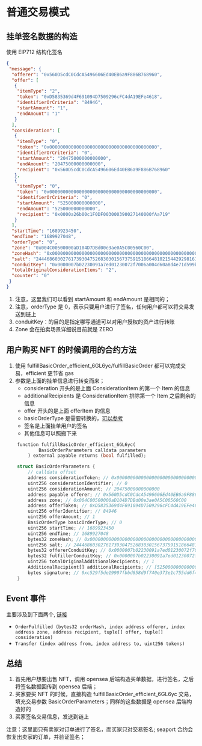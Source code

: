 # 普通交易模式

## 挂单签名数据的构造

使用 EIP712 结构化签名

```JSON
{
 "message": {
  "offerer": "0x560D5cdC0CdcA5496606Ed40EB6a9F886B768960",
  "offer": [
   {
    "itemType": "2",
    "token": "0xD5835369d4F691094D7509296cFC4dA19EFe4618",
    "identifierOrCriteria": "84946",
    "startAmount": "1",
    "endAmount": "1"
   }
  ],
  "consideration": [
   {
    "itemType": "0",
    "token": "0x0000000000000000000000000000000000000000",
    "identifierOrCriteria": "0",
    "startAmount": "20475000000000000",
    "endAmount": "20475000000000000",
    "recipient": "0x560D5cdC0CdcA5496606Ed40EB6a9F886B768960"
   },
   {
    "itemType": "0",
    "token": "0x0000000000000000000000000000000000000000",
    "identifierOrCriteria": "0",
    "startAmount": "525000000000000",
    "endAmount": "525000000000000",
    "recipient": "0x0000a26b00c1F0DF003000390027140000fAa719"
   }
  ],
  "startTime": "1689923450",
  "endTime": "1689927048",
  "orderType": "0",
  "zone": "0x004C00500000aD104D7DBd00e3ae0A5C00560C00",
  "zoneHash": "0x0000000000000000000000000000000000000000000000000000000000000000",
  "salt": "24446860302761739304752683030156737591518664810215442929816108075358245614181",
  "conduitKey": "0x0000007b02230091a7ed01230072f7006a004d60a8d4e71d599b8104250f0000",
  "totalOriginalConsiderationItems": "2",
  "counter": "0"
 }
}
```

1. 注意，这里我们可以看到 startAmount 和 endAmount 是相同的；
2. 注意，orderType 是 0，表示只要用户进行了签名，任何用户都可以将交易发送到链上
3. conduitKey：的目的是指定哪写通道可以对用户授权的资产进行转账
4. Zone 会在拍卖场景详细说目前就是 ZERO

## 用户购买 NFT 的时候调用的合约方法

1. 使用 fulfillBasicOrder_efficient_6GL6yc/fulfillBasicOrder 都可以完成交易，efficient 更节省 gas
2. 参数是上面的挂单信息进行转变而来；
   - consideration 开头的是上面 ConsiderationItem 的第一个 Item 的信息
   - additionalRecipients 是 ConsiderationItem 排除第一个 Item 之后剩余的信息
   - offer 开头的是上面 offerItem 的信息
   - basicOrderType 是需要转换的，[可以参考](https://github.com/cryptochou/seaport-analysis)
   - 签名是上面挂单用户的签名
   - 其他信息可以照搬下来

```rust
    function fulfillBasicOrder_efficient_6GL6yc(
            BasicOrderParameters calldata parameters
        ) external payable returns (bool fulfilled);

    struct BasicOrderParameters {
        // calldata offset
        address considerationToken; // 0x0000000000000000000000000000000000000000
        uint256 considerationIdentifier; // 0
        uint256 considerationAmount; // 20475000000000000
        address payable offerer; // 0x560D5cdC0CdcA5496606Ed40EB6a9F886B768960
        address zone; // 0x004C00500000aD104D7DBd00e3ae0A5C00560C00
        address offerToken; // 0xD5835369d4F691094D7509296cFC4dA19EFe4618
        uint256 offerIdentifier; // 84946
        uint256 offerAmount; // 1
        BasicOrderType basicOrderType; // 0
        uint256 startTime; // 1689923450
        uint256 endTime; // 1689927048
        bytes32 zoneHash; // 0x0000000000000000000000000000000000000000000000000000000000000000
        uint256 salt; // 24446860302761739304752683030156737591518664810215442929816108075358245614181
        bytes32 offererConduitKey; // 0x0000007b02230091a7ed01230072f7006a004d60a8d4e71d599b8104250f0000
        bytes32 fulfillerConduitKey; // 0x0000007b02230091a7ed01230072f7006a004d60a8d4e71d599b8104250f0000
        uint256 totalOriginalAdditionalRecipients; // 1
        AdditionalRecipient[] additionalRecipients; // [525000000000000,0x0000a26b00c1F0DF003000390027140000fAa719]
        bytes signature; // 0xc529f5de19907fbbd858d9f740e373e1c755dd6f499434052054464fcd9af2c7dcb72f5c4d28c36d6831711bf1329dfd0e0fb3c927b0a87f11e8118d9bd69db2
    }
```

## Event 事件

主要涉及到下面两个, [链接](https://goerli.etherscan.io/tx/0x9acd4ccb2337223b159f8668914269447fd88136951bef40a21c0fac5c8b1226#eventlog)

- `OrderFulfilled (bytes32 orderHash, index address offerer, index address zone, address recipient, tuple[] offer, tuple[] consideration)`
- `Transfer (index address from, index address to, uint256 tokens)`

## 总结

1. 首先用户想要出售 NFT，调用 opensea 后端构造买单数据，进行签名，之后将签名数据回传到 opensea 后端；
2. 买家要买 NFT 的时候，直接构造 fulfillBasicOrder_efficient_6GL6yc 交易，填充交易参数 BasicOrderParameters；同样的这些数据是 opensea 后端构造好的
3. 买家签名交易信息，发送到链上

注意：这里面只有卖家对订单进行了签名，而买家只对交易签名; seaport 合约会恢复出卖家的订单，并验证签名；
